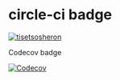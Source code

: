 # circle-ci badge
[![tisetsosheron](https://circleci.com/gh/tisetsosheron/Wits-Overflow.svg?style=svg)](https://github.com/tisetsosheron/Wits-Overflow)

Codecov badge

[![Codecov](https://github.com/tisetsosheron/Wits-Overflow/actions/workflows/codecov.yml/badge.svg)](https://github.com/tisetsosheron/Wits-Overflow/actions/workflows/codecov.yml)


